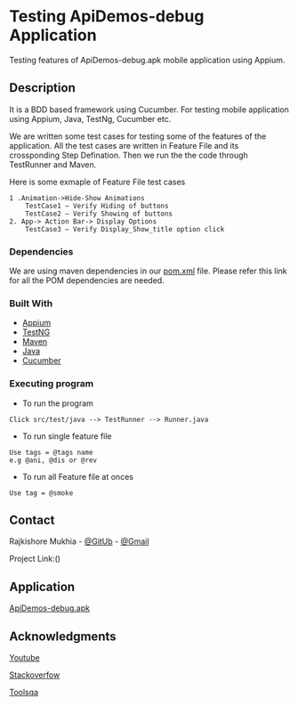 # Testing ApiDemos-debug Application

Testing features of ApiDemos-debug.apk mobile application using Appium. 

## Description

It is a BDD based framework using Cucumber. For testing mobile application using Appium, Java, TestNg, Cucumber etc.

We are written some test cases for testing some of the features of the application.
All the test cases are written in Feature File and its crossponding Step Defination. Then we run the the code through TestRunner and Maven.

Here is some exmaple of Feature File test cases

	1 .Animation->Hide-Show Animations 
		TestCase1 – Verify Hiding of buttons
		TestCase2 – Verify Showing of buttons
	2. App-> Action Bar-> Display Options 
		TestCase3 – Verify Display_Show_title option click


### Dependencies
We are using maven dependencies in our [pom.xml](https://github.com/RajkishoreMukhia/AppiumTest/blob/1c275442e8ed072fd966adc9fd9d6d3cc4083c41/pom.xml) file. Please refer this link for all the POM dependencies are needed. 

### Built With 

* [Appium](https://github.com/appium/appium-desktop/releases/tag/v1.18.0-1)
* [TestNG](https://mvnrepository.com/artifact/org.testng/testng)
* [Maven](https://maven.apache.org/download.cgi )
* [Java](https://www.oracle.com/technetwork/java/javase/downloads/jdk8-downloads-2133151.html )
* [Cucumber](https://cucumber.io/docs/installation/java/)

### Executing program

* To run the program 

```
Click src/test/java --> TestRunner --> Runner.java
```

* To run single feature file 

```
Use tags = @tags name 
e.g @ani, @dis or @rev
```

* To run all Feature file at onces

```
Use tag = @smoke
```


## Contact

Rajkishore Mukhia - [@GitUb](https://github.com/RajkishoreMukhia) - [@Gmail](rajkishoremukhia@gmial.com)

Project Link:()

## Application

[ApiDemos-debug.apk]()

## Acknowledgments

[Youtube](https://www.youtube.com/c/pavanoltraining)

[Stackoverfow](https://stackoverflow.com/)

[Toolsqa](https://www.toolsqa.com/extent-report/extent-report-for-cucumber-testng-project/)